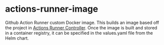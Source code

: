 # actions-runner-image
Github Action Runner custom Docker image.  This builds an image based off the project in [Actions Runner Controller](https://github.com/actions-runner-controller/actions-runner-controller).  Once the image is built and stored in a container registry, it can be specified in the values.yaml file from the Helm chart.


